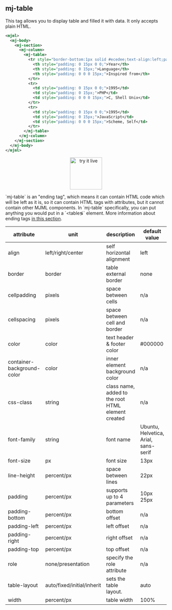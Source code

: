 ## mj-table

This tag allows you to display table and filled it with data. It only accepts plain HTML.

```xml
<mjml>
  <mj-body>
    <mj-section>
      <mj-column>
        <mj-table>
          <tr style="border-bottom:1px solid #ecedee;text-align:left;padding:15px 0;">
            <th style="padding: 0 15px 0 0;">Year</th>
            <th style="padding: 0 15px;">Language</th>
            <th style="padding: 0 0 0 15px;">Inspired from</th>
          </tr>
          <tr>
            <td style="padding: 0 15px 0 0;">1995</td>
            <td style="padding: 0 15px;">PHP</td>
            <td style="padding: 0 0 0 15px;">C, Shell Unix</td>
          </tr>
          <tr>
            <td style="padding: 0 15px 0 0;">1995</td>
            <td style="padding: 0 15px;">JavaScript</td>
            <td style="padding: 0 0 0 15px;">Scheme, Self</td>
          </tr>
        </mj-table>
      </mj-column>
    </mj-section>
  </mj-body>
</mjml>
```

<p style="text-align: center;" >
  <a href="https://mjml.io/try-it-live/components/table">
    <img width="100px" src="https://mjml.io/assets/img/svg/TRYITLIVE.svg" alt="try it live" />
  </a>
</p>

<aside class="notice">
  `mj-table` is an "ending tag", which means it can contain HTML code which will be left as it is, so it can contain HTML tags with attributes, but it cannot contain other MJML components. In `mj-table` specifically, you can put anything you would put in a `&lt;table&lg;` element. More information about ending tags <a href="#ending-tags">in this section</a>.
</aside>


attribute                   | unit                        | description                    | default value
----------------------------|-----------------------------|------------------------------- |--------------
align                       | left/right/center           | self horizontal alignment      | left
border                      | border                      | table external border          | none
cellpadding                 | pixels                      | space between cells            | n/a
cellspacing                 | pixels                      | space between cell and border  | n/a
color                       | color                       | text header & footer color     | #000000
container-background-color  | color                       | inner element background color | n/a
css-class                   | string                      | class name, added to the root HTML element created | n/a
font-family                 | string                      | font name                      | Ubuntu, Helvetica, Arial, sans-serif
font-size                   | px                          | font size                      | 13px
line-height                 | percent/px                  | space between lines            | 22px
padding                     | percent/px                  | supports up to 4 parameters    | 10px 25px
padding-bottom              | percent/px                  | bottom offset                  | n/a
padding-left                | percent/px                  | left offset                    | n/a
padding-right               | percent/px                  | right offset                   | n/a
padding-top                 | percent/px                  | top offset                     | n/a
role                        | none/presentation           | specify the role attribute     | n/a
table-layout                | auto/fixed/initial/inherit  | sets the table layout.         | auto
width                       | percent/px                  | table width                    | 100%
